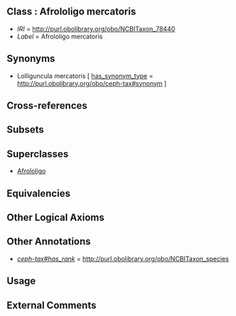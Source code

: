 
## Class : Afrololigo mercatoris

 * *IRI* = http://purl.obolibrary.org/obo/NCBITaxon_78440
 * *Label* = Afrololigo mercatoris

## Synonyms

 * Lolliguncula mercatoris [ [has_synonym_type](../../pe/oboInOwl#hasSynonymType.md) = http://purl.obolibrary.org/obo/ceph-tax#synonym ]

## Cross-references


## Subsets


## Superclasses

 * [Afrololigo](../../NCBITaxon/60/NCBITaxon_552060.md)

## Equivalencies


## Other Logical Axioms


## Other Annotations

 * *[ceph-tax#has_rank](../../ceph-tax#has/nk/ceph-tax#has_rank.md)* = http://purl.obolibrary.org/obo/NCBITaxon_species

## Usage


## External Comments

